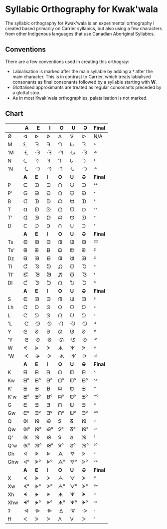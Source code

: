 # Syllabic Orthography for Kwak'wala

The syllabic orthography for Kwak'wala is an experimental
orthography I created based primarily on Carrier syllabics,
but also using a few characters from other Indigenous
languages that use Canadian Aboriginal Syllabics.

## Conventions

There are a few conventions used in creating this orthogray:

  - Labialisation is marked after the main syllable by
    adding a **ᐤ** after the main character. This is in 
    contrast to Carrier, which treats labialised 
    consonants as final consonants followed by a 
    syllable starting with **W**.
  - Glottalised approximants are treated as regular
    consonants preceded by a glottal stop.
  - As in most Kwak'wala orthographies, palatalisation
    is not marked.


## Chart


|    | A   | E   | I   | O   | U   | Ə   |Final|
|----|-----|-----|-----|-----|-----|-----|-----|
|  Ø |  ᐊ  |  ᐈ | ᐉ   |  ᐃ |  ᐁ  |  ᐅ  | N/A |
|  M |  ᘍ  |  ᘋ  | ᘌ   | ᘉ  | ᘈ   | ᘊ   |  ᑦ  |
| 'M | ᐧᘍ   |  ᐧᘋ | ᐧᘌ  | ᐧᘉ   | ᐧᘈ  | ᐧᘊ   | ᐧᑦ  |
|  N |  ᘇ  |  ᘅ |  ᘆ  |  ᘃ  |  ᘂ  |  ᘄ  |  ᐣ  |
| 'N | ᐧᘇ  | ᐧᘅ  | ᐧᘆ   | ᐧᘃ  |  ᐧᘂ  | ᐧᘄ  |  ᐧᐣ  |
|    |**A**|**E**|**I**|**O**|**U**| **Ə**|**Final**|
| P  |  ᙅ  |  ᙃ |  ᙄ  |  ᙁ |  ᙀ  | ᙂ   | ᗮᗮ  |
| P' |  ᙍ  |  ᙋ |  ᙌ  |  ᙉ |  ᙈ  |  ᙊ |  ᐩ   |
| B  |  ᗭ  |  ᗫ  |  ᗬ  |  ᗩ |  ᗨ |  ᗪ  |  ᗮ   |
| T  |  ᗡ  |  ᗟ  |  ᗠ |  ᗝ  |  ᗜ  |  ᗞ |  ᐪᐪ  |
| T' |  ᗧ  |  ᗥ  |  ᗦ |  ᗣ  | ᗢ   |  ᗤ |  ᙾ   |
| D  |  ᑕ  |  ᑓ |  ᑔ  |  ᑎ  |  ᑌ |  ᑐ  |  ᐪ  |
|    |**A**|**E**|**I**|**O**|**U**| **Ə**|**Final**|
| Ts |  ᙦ  |  ᙤ  |  ᙥ |  ᙢ  |  ᙡ |  ᙣ  |  ᙆᙆ  |
| Ts'|  ᙬ  |  ᙪ  |  ᙫ |  ᙨ  |  ᙧ |  ᙩ  |  ᙇ  |
| Dz |  ᙙ  |  ᙗ  |  ᙘ |  ᙕ  |  ᙔ |  ᙖ  |  ᙆ  |
| Tl |  ᘹ  |  ᘷ  |  ᘸ  |  ᘵ |  ᘴ |  ᘶ  |  ᔾ   |
| Tl'|  ᘿ  |  ᘽ  |  ᘾ  |  ᘻ |  ᘺ |  ᘼ  |  ᓫ  |
| Dl |  ᘭ  |  ᘫ  |  ᘬ |  ᘩ  |  ᘨ  |  ᘪ |  ᕐ   |
|    |**A**|**E**|**I**|**O**|**U**| **Ə**|**Final**|
| S  |ᙓ|ᙑ|ᙒ|ᙏ|ᙎ|ᙐ|ᔆ|
| Lh |ᘳ|ᘱ|ᘲ|ᘯ|ᘮ|ᘰ|ᒡ|
|  L |ᘧ|ᘥ|ᘦ|ᘣ|ᘢ|ᘤ|ᑊ|
| 'L |ᐧᘧ|ᐧᘥ|ᐧᘦ|ᐧᘣ|ᐧᘢ|ᐧᘤ|ᐧᑊ|
|  Y |ᘓ|ᘑ|ᘒ|ᘏ|ᘎ|ᘐ|ᕪ|
| 'Y |ᐧᘓ|ᐧᘑ|ᐧᘒ|ᐧᘏ|ᐧᘎ|ᐧᘐ|ᐧᕪ|
|W|ᗕ|ᗓ|ᗔ|ᗑ|ᗐ|ᗒ|ᐞ|
|'W|ᐧᗕ|ᐧᗓ|ᐧᗔ|ᐧᗑ|ᐧᗐ|ᐧᗒ|ᐧᐞ|
|    |**A**|**E**|**I**|**O**|**U**| **Ə**|**Final**|
|K|ᗺ|ᗸ|ᗹ|ᗶ|ᗵ|ᗷ|ᐠ|
|Kw|ᗺᐤ|ᗸᐤ|ᗹᐤ|ᗶᐤ|ᗵᐤ|ᗷᐤ|ᐠᐤ|
|K'|ᘀ|ᗾ|ᗿ|ᗼ|ᗻ|ᗽ|ᘁ|
|K'w|ᘀᐤ|ᗾᐤ|ᗿᐤ|ᗼᐤ|ᗻᐤ|ᗽᐤ|ᘁᐤ|
|G|ᗴ|ᗲ|ᗳ|ᗰ|ᗯ|ᗱ|ᐜ|
|Gw|ᗴᐤ|ᗲᐤ|ᗳᐤ|ᗰᐤ|ᗯᐤ|ᗱᐤ|ᐜᐤ|
|Q|ᘛ|ᘘ|ᘙ|ᘖ|ᘔ|ᘗ|ᒽ|
|Qw|ᘛᐤ|ᘘᐤ|ᘙᐤ|ᘖᐤ|ᘔᐤ|ᘗᐤ|ᒽᐤ|
|Q'|ᘡ|ᘟ|ᘠ|ᘝ|ᘜ|ᘞ|ᒾ|
|Q'w|ᘡᐤ|ᘟᐤ|ᘠᐤ|ᘝᐤ|ᘜᐤ|ᘞᐤ|ᒾᐤ|
|Gh|ᗏ|ᗍ|ᗎ|ᗋ|ᗊ|ᗌ|ᐟ|
|Ghw|ᗏᐤ|ᗍᐤ|ᗎᐤ|ᗋᐤ|ᗊᐤ|ᗌᐤ|ᐟᐤ|
|    |**A**|**E**|**I**|**O**|**U**| **Ə**|**Final**|
|X|ᗉ|ᗇ|ᗈ|ᗅ|ᗄ|ᗆ|ᐥ|
|Xw|ᗉᐤ|ᗇᐤ|ᗈᐤ|ᗅᐤ|ᗄᐤ|ᗆᐤ|ᐥᐤ|
|Xh|ᗛ|ᗙ|ᗚ|ᗗ|ᗖ|ᗘ|ᐦ|
|Xhw|ᗛᐤ|ᗙᐤ|ᗚᐤ|ᗗᐤ|ᗖᐤ|ᗘᐤ|ᐦᐤ|
|ʔ|ᐧᐊ|ᐧᐈ|ᐧᐉ|ᐧᐃ|ᐧᐁ|ᐧᐅ|ᐧ|
|H|ᐸ|ᐶ|ᐷ|ᐱ|ᐯ|ᐳ|ᑋ|











































